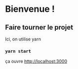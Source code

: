 # Bienvenue !

## Faire tourner le projet

Ici, on utilise yarn

### `yarn start`

ça ouvre [http://localhost:3000](http://localhost:3000)
